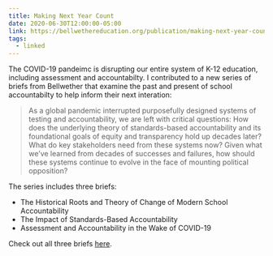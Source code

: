 ```yaml
---
title: Making Next Year Count
date: 2020-06-30T12:00:00-05:00
link: https://bellwethereducation.org/publication/making-next-year-count-equity-school-accountability
tags:
  - linked
---
```


The COVID-19 pandeimc is disrupting our entire system of K-12 education, including assessment and accountabilty. I contributed to a new series of briefs from Bellwether that examine the past and present of school accountabilty to help inform their next interation:

> As a global pandemic interrupted purposefully designed systems of testing and accountability, we are left with critical questions: How does the underlying theory of standards-based accountability and its foundational goals of equity and transparency hold up decades later? What do key stakeholders need from these systems now? Given what we’ve learned from decades of successes and failures, how should these systems continue to evolve in the face of mounting political opposition?

The series includes three briefs:

- The Historical Roots and Theory of Change of Modern School Accountability
- The Impact of Standards-Based Accountability
- Assessment and Accountability in the Wake of COVID-19

Check out all three briefs [here](https://bellwethereducation.org/publication/making-next-year-count-equity-school-accountability).